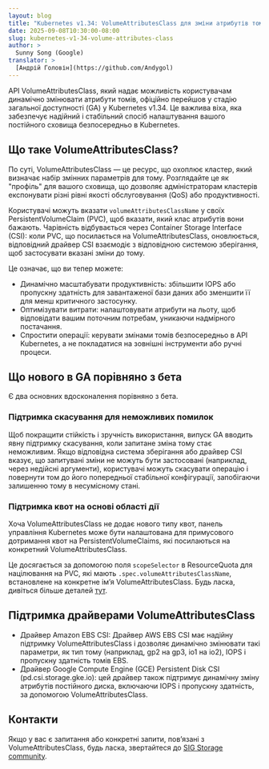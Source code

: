 ```yaml
---
layout: blog
title: "Kubernetes v1.34: VolumeAttributesClass для зміни атрибутів томів тепер GA"
date: 2025-09-08T10:30:00-08:00
slug: kubernetes-v1-34-volume-attributes-class
author: >
  Sunny Song (Google)
translator: >
  [Андрій Головін](https://github.com/Andygol)
---
```


API VolumeAttributesClass, який надає можливість користувачам динамічно змінювати атрибути томів, офіційно перейшов у стадію загальної доступності (GA) у Kubernetes v1.34. Це важлива віхa, яка забезпечує надійний і стабільний спосіб налаштування вашого постійного сховища безпосередньо в Kubernetes.

## Що таке VolumeAttributesClass?

По суті, VolumeAttributesClass — це ресурс, що охоплює кластер, який визначає набір змінних параметрів для тому. Розглядайте це як "профіль" для вашого сховища, що дозволяє адміністраторам кластерів експонувати різні рівні якості обслуговування (QoS) або продуктивності.

Користувачі можуть вказати `volumeAttributesClassName` у своїх PersistentVolumeClaim (PVC), щоб вказати, який клас атрибутів вони бажають. Чарівність відбувається через Container Storage Interface (CSI): коли PVC, що посилається на VolumeAttributesClass, оновлюється, відповідний драйвер CSI взаємодіє з відповідною системою зберігання, щоб застосувати вказані зміни до тому.

Це означає, що ви тепер можете:

*   Динамічно масштабувати продуктивність: збільшити IOPS або пропускну здатність для завантаженої бази даних або зменшити її для менш критичного застосунку.
*   Оптимізувати витрати: налаштовувати атрибути на льоту, щоб відповідати вашим поточним потребам, уникаючи надмірного постачання.
*   Спростити операції: керувати змінами томів безпосередньо в API Kubernetes, а не покладатися на зовнішні інструменти або ручні процеси.

## Що нового в GA порівняно з бета

Є два основних вдосконалення порівняно з бета.

### Підтримка скасування для неможливих помилок

Щоб покращити стійкість і зручність використання, випуск GA вводить явну підтримку скасування, коли запитане зміна тому стає неможливим. Якщо відповідна система зберігання або драйвер CSI вказує, що запитувані зміни не можуть бути застосовані (наприклад, через недійсні аргументи), користувачі можуть скасувати операцію і повернути том до його попередньої стабільної конфігурації, запобігаючи залишенню тому в несумісному стані.

### Підтримка квот на основі області дії

Хоча VolumeAttributesClass не додає нового типу квот, панель управління Kubernetes може бути налаштована для примусового дотримання квот на PersistentVolumeClaims, які посилаються на конкретний VolumeAttributesClass.

Це досягається за допомогою поля `scopeSelector` в ResourceQuota для націлювання на PVC, які мають `.spec.volumeAttributesClassName`, встановлене на конкретне імʼя VolumeAttributesClass. Будь ласка, дивіться більше деталей [тут]( https://kubernetes.io/docs/concepts/policy/resource-quotas/#resource-quota-per-volumeattributesclass).

## Підтримка драйверами VolumeAttributesClass

* Драйвер Amazon EBS CSI: Драйвер AWS EBS CSI має надійну підтримку VolumeAttributesClass і дозволяє динамічно змінювати такі параметри, як тип тому (наприклад, gp2 на gp3, io1 на io2), IOPS і пропускну здатність томів EBS.
* Драйвер Google Compute Engine (GCE) Persistent Disk CSI (pd.csi.storage.gke.io): цей драйвер також підтримує динамічну зміну атрибутів постійного диска, включаючи IOPS і пропускну здатність, за допомогою VolumeAttributesClass.

## Контакти

Якщо у вас є запитання або конкретні запити, повʼязані з VolumeAttributesClass, будь ласка, звертайтеся до [SIG Storage community](https://github.com/kubernetes/community/tree/master/sig-storage).
